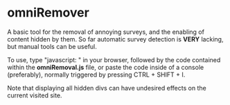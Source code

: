 # omniRemover
A basic tool for the removal of annoying surveys, and the enabling of content hidden by them.
So far automatic survey detection is **VERY** lacking, but manual tools can be useful.

To use, type "javascript: " in your browser, followed by the code contained within the **omniRemoval.js** file, or paste the code inside of a console (preferably), normally triggered by pressing CTRL + SHIFT + I. 

Note that displaying all hidden divs can have undesired effects on the current visited site.
